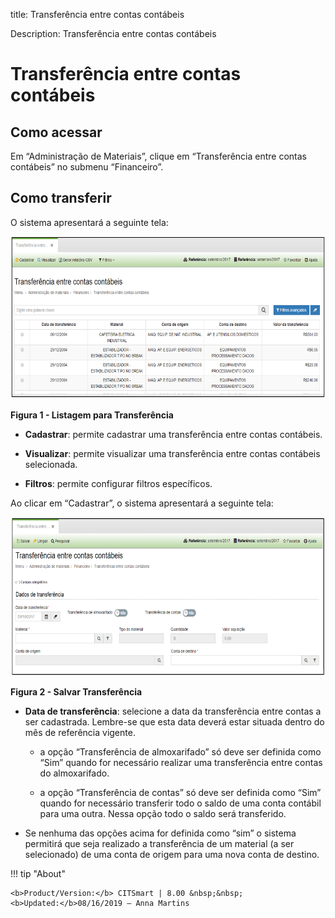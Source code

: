 title: Transferência entre contas contábeis

Description: Transferência entre contas contábeis

# Transferência entre contas contábeis

Como acessar
------------

Em “Administração de Materiais”, clique em “Transferência entre contas
contábeis” no submenu “Financeiro”.

Como transferir
---------------

O sistema apresentará a seguinte tela:

   ![figura](images/transfer-1.png)
   
   **Figura 1 - Listagem para Transferência**

-   **Cadastrar**: permite cadastrar uma transferência entre contas contábeis.

-   **Visualizar**: permite visualizar uma transferência entre contas contábeis
    selecionada.

-   **Filtros**: permite configurar filtros específicos.

Ao clicar em “Cadastrar”, o sistema apresentará a seguinte tela:

   ![figura](images/transfer-2.png)

   **Figura 2 - Salvar Transferência**

-   **Data de transferência**: selecione a data da transferência entre contas a
    ser cadastrada. Lembre-se que esta data deverá estar situada dentro do mês
    de referência vigente.

    -   a opção “Transferência de almoxarifado” só deve ser definida como “Sim”
        quando for necessário realizar uma transferência entre contas do
        almoxarifado.

    -   a opção “Transferência de contas” só deve ser definida como “Sim” quando
        for necessário transferir todo o saldo de uma conta contábil para uma
        outra. Nessa opção todo o saldo será transferido.

-   Se nenhuma das opções acima for definida como “sim” o sistema permitirá que
    seja realizado a transferência de um material (a ser selecionado) de uma
    conta de origem para uma nova conta de destino.


!!! tip "About"

    <b>Product/Version:</b> CITSmart | 8.00 &nbsp;&nbsp;
    <b>Updated:</b>08/16/2019 – Anna Martins
